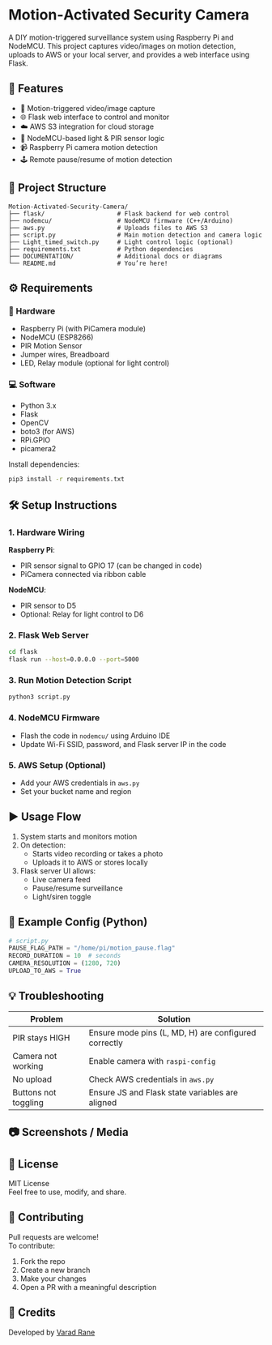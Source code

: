 # Motion‑Activated Security Camera

A DIY motion-triggered surveillance system using Raspberry Pi and NodeMCU. This project captures video/images on motion detection, uploads to AWS or your local server, and provides a web interface using Flask.


## 🚀 Features

- 🎥 Motion-triggered video/image capture
- 🌐 Flask web interface to control and monitor
- ☁️ AWS S3 integration for cloud storage 
- 🔌 NodeMCU-based light & PIR sensor logic
- 📹 Raspberry Pi camera motion detection
- 🕹️ Remote pause/resume of motion detection

## 📁 Project Structure
```
Motion-Activated-Security-Camera/
├── flask/                    # Flask backend for web control
├── nodemcu/                  # NodeMCU firmware (C++/Arduino)
├── aws.py                    # Uploads files to AWS S3
├── script.py                 # Main motion detection and camera logic
├── Light_timed_switch.py     # Light control logic (optional)
├── requirements.txt          # Python dependencies
├── DOCUMENTATION/            # Additional docs or diagrams
└── README.md                 # You’re here!
```

## ⚙️ Requirements

### 🔧 Hardware
- Raspberry Pi (with PiCamera module)
- NodeMCU (ESP8266)
- PIR Motion Sensor
- Jumper wires, Breadboard
- LED, Relay module (optional for light control)

### 💻 Software
- Python 3.x
- Flask
- OpenCV
- boto3 (for AWS)
- RPi.GPIO
- picamera2

Install dependencies:
```bash
pip3 install -r requirements.txt
```

## 🛠️ Setup Instructions

### 1. Hardware Wiring

**Raspberry Pi**:
- PIR sensor signal to GPIO 17 (can be changed in code)
- PiCamera connected via ribbon cable

**NodeMCU**:
- PIR sensor to D5
- Optional: Relay for light control to D6

### 2. Flask Web Server
```bash
cd flask
flask run --host=0.0.0.0 --port=5000
```

### 3. Run Motion Detection Script
```bash
python3 script.py
```

### 4. NodeMCU Firmware
- Flash the code in `nodemcu/` using Arduino IDE
- Update Wi-Fi SSID, password, and Flask server IP in the code

### 5. AWS Setup (Optional)
- Add your AWS credentials in `aws.py`
- Set your bucket name and region

## ▶️ Usage Flow

1. System starts and monitors motion  
2. On detection:
   - Starts video recording or takes a photo
   - Uploads it to AWS or stores locally  
3. Flask server UI allows:
   - Live camera feed  
   - Pause/resume surveillance  
   - Light/siren toggle  

## 🧪 Example Config (Python)
```python
# script.py
PAUSE_FLAG_PATH = "/home/pi/motion_pause.flag"
RECORD_DURATION = 10  # seconds
CAMERA_RESOLUTION = (1280, 720)
UPLOAD_TO_AWS = True
```

## 💡 Troubleshooting

| Problem              | Solution                                                |
|----------------------|---------------------------------------------------------|
| PIR stays HIGH       | Ensure mode pins (L, MD, H) are configured correctly    |
| Camera not working   | Enable camera with `raspi-config`                       |
| No upload            | Check AWS credentials in `aws.py`                       |
| Buttons not toggling | Ensure JS and Flask state variables are aligned         |

## 📷 Screenshots / Media


## 📜 License
MIT License  
Feel free to use, modify, and share.

## 🤝 Contributing

Pull requests are welcome!  
To contribute:

1. Fork the repo  
2. Create a new branch  
3. Make your changes  
4. Open a PR with a meaningful description

## 🙌 Credits
Developed by [Varad Rane](https://github.com/VaradRane12)
